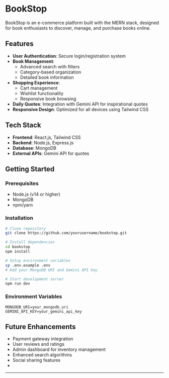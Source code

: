 # BookStop

BookStop is an e-commerce platform built with the MERN stack, designed for book enthusiasts to discover, manage, and purchase books online.

## Features

- **User Authentication**: Secure login/registration system
- **Book Management**: 
  - Advanced search with filters
  - Category-based organization
  - Detailed book information
- **Shopping Experience**:
  - Cart management
  - Wishlist functionality
  - Responsive book browsing
- **Daily Quotes**: Integration with Gemini API for inspirational quotes
- **Responsive Design**: Optimized for all devices using Tailwind CSS

## Tech Stack

- **Frontend**: React.js, Tailwind CSS
- **Backend**: Node.js, Express.js
- **Database**: MongoDB
- **External APIs**: Gemini API for quotes

## Getting Started

### Prerequisites

- Node.js (v14 or higher)
- MongoDB
- npm/yarn

### Installation

```bash
# Clone repository
git clone https://github.com/yourusername/bookstop.git

# Install dependencies
cd bookstop
npm install

# Setup environment variables
cp .env.example .env
# Add your MongoDB URI and Gemini API key

# Start development server
npm run dev
```

### Environment Variables

```env
MONGODB_URI=your_mongodb_uri
GEMINI_API_KEY=your_gemini_api_key
```

## Future Enhancements

- Payment gateway integration
- User reviews and ratings
- Admin dashboard for inventory management
- Enhanced search algorithms
- Social sharing features
- 
---

